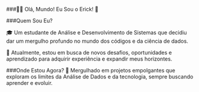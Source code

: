 ###👩‍💻 Olá, Mundo! Eu Sou o Erick! 🚀

###Quem Sou Eu?

🎓 Um estudante de Análise e Desenvolvimento de Sistemas que decidiu dar um mergulho profundo no mundo dos códigos e da ciência de dados.

🚀 Atualmente, estou em busca de novos desafios, oportunidades e aprendizado para adquirir experiência e expandir meus horizontes.

###Onde Estou Agora?
🧠 Mergulhado em projetos empolgantes que exploram os limites da Análise de Dados e da tecnologia, sempre buscando aprender e evoluir.
